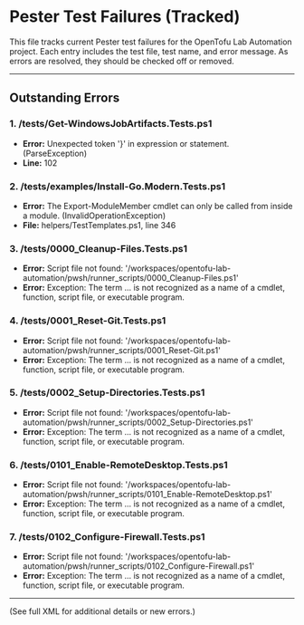 # Pester Test Failures (Tracked)

This file tracks current Pester test failures for the OpenTofu Lab Automation project. Each entry includes the test file, test name, and error message. As errors are resolved, they should be checked off or removed.

---

## Outstanding Errors

### 1. /tests/Get-WindowsJobArtifacts.Tests.ps1
- **Error:** Unexpected token '}' in expression or statement. (ParseException)
- **Line:** 102

### 2. /tests/examples/Install-Go.Modern.Tests.ps1
- **Error:** The Export-ModuleMember cmdlet can only be called from inside a module. (InvalidOperationException)
- **File:** helpers/TestTemplates.ps1, line 346

### 3. /tests/0000_Cleanup-Files.Tests.ps1
- **Error:** Script file not found: '/workspaces/opentofu-lab-automation/pwsh/runner_scripts/0000_Cleanup-Files.ps1'
- **Error:** Exception: The term ... is not recognized as a name of a cmdlet, function, script file, or executable program.

### 4. /tests/0001_Reset-Git.Tests.ps1
- **Error:** Script file not found: '/workspaces/opentofu-lab-automation/pwsh/runner_scripts/0001_Reset-Git.ps1'
- **Error:** Exception: The term ... is not recognized as a name of a cmdlet, function, script file, or executable program.

### 5. /tests/0002_Setup-Directories.Tests.ps1
- **Error:** Script file not found: '/workspaces/opentofu-lab-automation/pwsh/runner_scripts/0002_Setup-Directories.ps1'
- **Error:** Exception: The term ... is not recognized as a name of a cmdlet, function, script file, or executable program.

### 6. /tests/0101_Enable-RemoteDesktop.Tests.ps1
- **Error:** Script file not found: '/workspaces/opentofu-lab-automation/pwsh/runner_scripts/0101_Enable-RemoteDesktop.ps1'
- **Error:** Exception: The term ... is not recognized as a name of a cmdlet, function, script file, or executable program.

### 7. /tests/0102_Configure-Firewall.Tests.ps1
- **Error:** Script file not found: '/workspaces/opentofu-lab-automation/pwsh/runner_scripts/0102_Configure-Firewall.ps1'
- **Error:** Exception: The term ... is not recognized as a name of a cmdlet, function, script file, or executable program.

---

(See full XML for additional details or new errors.)

